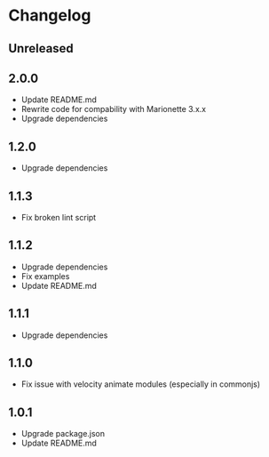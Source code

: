 # Changelog

## Unreleased

## 2.0.0
- Update README.md
- Rewrite code for compability with Marionette 3.x.x
- Upgrade dependencies

## 1.2.0
- Upgrade dependencies

## 1.1.3
- Fix broken lint script

## 1.1.2
- Upgrade dependencies
- Fix examples
- Update README.md

## 1.1.1
- Upgrade dependencies

## 1.1.0
- Fix issue with velocity animate modules (especially in commonjs)

## 1.0.1
- Upgrade package.json
- Update README.md
